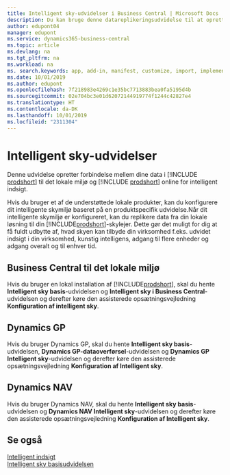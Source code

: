 ```yaml
---
title: Intelligent sky-udvidelser i Business Central | Microsoft Docs
description: Du kan bruge denne datareplikeringsudvidelse til at oprette en kopi til skyen af dine data, så du har forbindelse til den intelligente sky.
author: edupont04
manager: edupont
ms.service: dynamics365-business-central
ms.topic: article
ms.devlang: na
ms.tgt_pltfrm: na
ms.workload: na
ms. search.keywords: app, add-in, manifest, customize, import, implement
ms.date: 10/01/2019
ms.author: edupont
ms.openlocfilehash: 7f218983e4269c1e35bc7713883bea0fa5195d4b
ms.sourcegitcommit: 02e704bc3e01d62072144919774f1244c42827e4
ms.translationtype: HT
ms.contentlocale: da-DK
ms.lasthandoff: 10/01/2019
ms.locfileid: "2311304"
---
```

# <a name="intelligent-cloud-extensions"></a>Intelligent sky-udvidelser

Denne udvidelse opretter forbindelse mellem dine data i [!INCLUDE [prodshort](includes/prodshort.md)] til det lokale miljø og [!INCLUDE [prodshort](includes/prodshort.md)] online for intelligent indsigt.  

Hvis du bruger et af de understøttede lokale produkter, kan du konfigurere dit intelligente skymiljø baseret på en produktspecifik udvidelse.Når dit intelligente skymiljø er konfigureret, kan du replikere data fra din lokale løsning til din [!INCLUDE[prodshort](includes/prodshort.md)]-skylejer. Dette gør det muligt for dig at få fuldt udbytte af, hvad skyen kan tilbyde din virksomhed f.eks. udvidet indsigt i din virksomhed, kunstig intelligens, adgang til flere enheder og adgang overalt og til enhver tid.  

## <a name="business-central-on-premises"></a>Business Central til det lokale miljø
Hvis du bruger en lokal installation af [!INCLUDE[prodshort](includes/prodshort.md)], skal du hente **Intelligent sky basis**-udvidelsen og **Intelligent sky i Business Central**-udvidelsen og derefter køre den assisterede opsætningsvejledning **Konfiguration af intelligent sky**.  

## <a name="dynamics-gp"></a>Dynamics GP
Hvis du bruger Dynamics GP, skal du hente **Intelligent sky basis**-udvidelsen, **Dynamics GP-dataoverførsel**-udvidelsen og **Dynamics GP Intelligent sky**-udvidelsen og derefter køre den assisterede opsætningsvejledning **Konfiguration af Intelligent sky**.  

## <a name="dynamics-nav"></a>Dynamics NAV
Hvis du bruger Dynamics NAV, skal du hente **Intelligent sky basis**-udvidelsen og **Dynamics NAV Intelligent sky**-udvidelsen og derefter køre den assisterede opsætningsvejledning **Konfiguration af Intelligent sky**.  

## <a name="see-also"></a>Se også

[Intelligent indsigt](about-intelligent-cloud.md)  
[Intelligent sky basisudvidelsen](ui-extensions-intelligent-cloud.md)  
